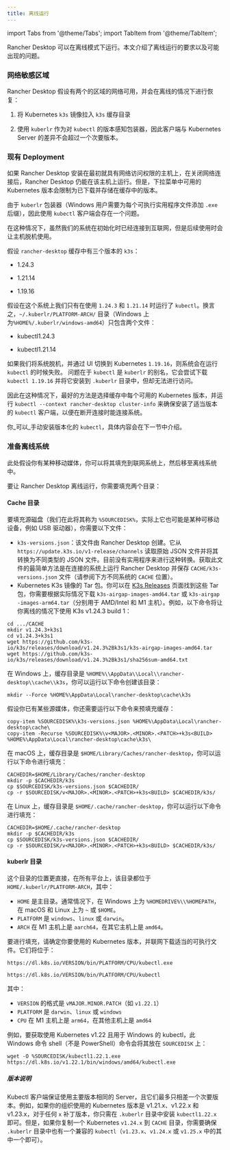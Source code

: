 ```yaml
---
title: 离线运行
---
```


import Tabs from '@theme/Tabs';
import TabItem from '@theme/TabItem';

Rancher Desktop 可以在离线模式下运行。本文介绍了离线运行的要求以及可能出现的问题。

### 网络敏感区域

Rancher Desktop 假设有两个的区域的网络可用，并会在离线的情况下进行恢复：

1. 将 Kubernetes `k3s` 镜像拉入 `k3s` 缓存目录

2. 使用 `kuberlr` 作为对 `kubectl` 的版本感知包装器，因此客户端与 Kubernetes Server 的差异不会超过一个次要版本。

### 现有 Deployment

如果 Rancher Desktop 安装在最初就具有网络访问权限的主机上，在关闭网络连接后，Rancher Desktop 仍能在该主机上运行。但是，下拉菜单中可用的 Kubernetes 版本会限制为已下载并存储在缓存中的版本。

由于 `kuberlr` 包装器（Windows 用户需要为每个可执行实用程序文件添加 `.exe` 后缀），因此使用 `kubectl` 客户端会存在一个问题。

在这种情况下，虽然我们的系统在初始化时已经连接到互联网，但是后续使用时会让主机脱机使用。

假设 `rancher-desktop` 缓存中有三个版本的 `k3s`：

- 1.24.3

- 1.21.14

- 1.19.16

假设在这个系统上我们只有在使用 `1.24.3` 和 `1.21.14` 时运行了 `kubectl`。换言之，`~/.kuberlr/PLATFORM-ARCH/` 目录（Windows 上为`%HOME%/.kuberlr/windows-amd64`）只包含两个文件：

- kubectl1.24.3

- kubectl1.21.14

如果我们将系统脱机，并通过 UI 切换到 Kubernetes `1.19.16`，则系统会在运行 `kubectl` 的时候失败。
问题在于 `kubectl` 是 `kuberlr` 的别名，它会尝试下载 `kubectl 1.19.16` 并将它安装到 `.kuberlr` 目录中，但却无法进行访问。

因此在这种情况下，最好的方法是选择缓存中每个可用的 Kubernetes 版本，并运行 `kubectl --context rancher-desktop cluster-info` 来确保安装了适当版本的 `kubectl` 客户端，以便在断开连接时能连接系统。

你_可以_手动安装版本化的 `kubectl`，具体内容会在下一节中介绍。

### 准备离线系统

此处假设你有某种移动媒体，你可以将其填充到联网系统上，然后移至离线系统中。

要让 Rancher Desktop 离线运行，你需要填充两个目录：

#### Cache 目录

要填充源磁盘（我们在此将其称为 `%SOURCEDISK%`，实际上它也可能是某种可移动设备，例如 USB 驱动器），你需要以下文件：

* `k3s-versions.json`：该文件由 Rancher Desktop 创建。它从 `https://update.k3s.io/v1-release/channels` 读取原始 JSON 文件并将其转换为不同类型的 JSON 文件。目前没有实用程序来进行这种转换。获取此文件的最简单方法是在连接的系统上运行 Rancher Desktop 并保存 `CACHE/k3s-versions.json` 文件（请参阅下方不同系统的 `CACHE` 位置）。
* Kubernetes K3s 镜像的 Tar 包。你可以在 [K3s Releases](https://github.com/k3s-io​​/k3s/releases) 页面找到这些 Tar 包，你需要根据实际情况下载 `k3s-airgap-images-amd64.tar` 或 `k3s-airgap -images-arm64.tar`（分别用于 AMD/Intel 和 M1 主机）。例如，以下命令将让你离线的情况下使用 K3s v1.24.3 build 1：

```
cd .../CACHE
mkdir v1.24.3+k3s1
cd v1.24.3+k3s1
wget https://github.com/k3s-io/k3s/releases/download/v1.24.3%2Bk3s1/k3s-airgap-images-amd64.tar
wget https://github.com/k3s-io/k3s/releases/download/v1.24.3%2Bk3s1/sha256sum-amd64.txt
```

<Tabs groupId="os">
  <TabItem value="Windows">

在 Windows 上，缓存目录是 `%HOME%\\AppData\\Local\\rancher-desktop\\cache\\k3s`，你可以运行以下命令创建该目录：

```
mkdir --Force %HOME%\AppData\Local\rancher-desktop\cache\k3s
```

假设你已有某些源媒体，你还需要运行以下命令来预填充缓存：

```
copy-item %SOURCEDISK%\k3s-versions.json %HOME%\AppData\Local\rancher-desktop\cache\
copy-item -Recurse %SOURCEDISK%\v<MAJOR>.<MINOR>.<PATCH>+k3s<BUILD> %HOME%\AppData\Local\rancher-desktop\cache\k3s\
```

</TabItem>
  <TabItem value="macOS">

在 macOS 上，缓存目录是 `$HOME/Library/Caches/rancher-desktop`，你可以运行以下命令进行填充：

```
CACHEDIR=$HOME/Library/Caches/rancher-desktop
mkdir -p $CACHEDIR/k3s
cp $SOURCEDISK/k3s-versions.json $CACHEDIR/
cp -r $SOURCEDISK/v<MAJOR>.<MINOR>.<PATCH>+k3s<BUILD> $CACHEDIR/k3s/
```

</TabItem>
  <TabItem value="Linux">

在 Linux 上，缓存目录是 `$HOME/.cache/rancher-desktop`，你可以运行以下命令进行填充：

```
CACHEDIR=$HOME/.cache/rancher-desktop
mkdir -p $CACHEDIR/k3s
cp $SOURCEDISK/k3s-versions.json $CACHEDIR/
cp -r $SOURCEDISK/v<MAJOR>.<MINOR>.<PATCH>+k3s<BUILD> $CACHEDIR/k3s/
```

</TabItem>
</Tabs>

#### kuberlr 目录

这个目录的位置更直接，在所有平台上，该目录都位于 `HOME/.kuberlr/PLATFORM-ARCH`，其中：

- `HOME` 是主目录。通常情况下，在 Windows 上为 `%HOMEDRIVE%\\%HOMEPATH`，在 macOS 和 Linux 上为 `~` 或 `$HOME`。
- `PLATFORM` 是 `windows`、`linux` 或 `darwin`。
- `ARCH` 在 M1 主机上是 `aarch64`，在其它主机上是 `amd64`。

要进行填充，请确定你要使用的 Kubernetes 版本，并联网下载适当的可执行文件。它们将位于：

<Tabs groupId="os">
  <TabItem value="Windows">

`https://dl.k8s.io/VERSION/bin/PLATFORM/CPU/kubectl.exe`

</TabItem>
  <TabItem value="macOS & Linux">

`https://dl.k8s.io/VERSION/bin/PLATFORM/CPU/kubectl`

</TabItem>
</Tabs>

其中：

- `VERSION` 的格式是 `vMAJOR.MINOR.PATCH`（如 `v1.22.1`）
- `PLATFORM` 是 `darwin`、`linux` 或 `windows`
- `CPU` 在 M1 主机上是 `arm64`，在其他主机上是 `amd64`

例如，要获取使用 Kubernetes v1.22 且用于 Windows 的 kubectl，此 Windows 命令 shell（不是 PowerShell）命令会将其放在 `SOURCEDISK` 上：

```
wget -O %SOURCEDISK/kubectl1.22.1.exe https://dl.k8s.io/v1.22.1/bin/windows/amd64/kubectl.exe
```

##### 版本说明

Kubectl 客户端保证使用主要版本相同的 Server，且它们最多只相差一个次要版本。例如，如果你的组织使用的 Kubernetes 版本是 v1.21.x、v1.22.x 和 v1.23.x，对于任何 `x` 补丁版本，你只需在 `.kuberlr` 目录中安装 `kubectl1.22.x` 即可。但是，如果你复制一个 Kubernetes `v1.24.x` 到 `CACHE` 目录，你需要确保 `.kuberlr` 目录中也有一个兼容的 `kubectl`（`v1.23.x`、`v1.24.x` 或 `v1.25.x` 中的其中一个即可）。
